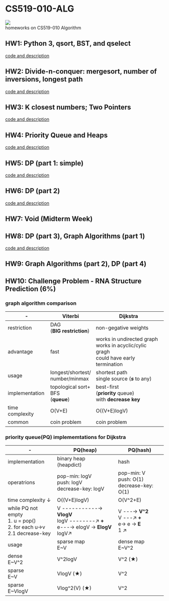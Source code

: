# CS519-010-ALG  
![](https://img.shields.io/badge/language-python-orange.svg)  
homeworks on CS519-010 Algorithm       
## HW1: Python 3, qsort, BST, and qselect 
[code and description](./hw1) 
## HW2: Divide-n-conquer: mergesort, number of inversions, longest path 
[code and description](./hw2)
## HW3: K closest numbers; Two Pointers 
[code and description](./hw3)
## HW4: Priority Queue and Heaps 
[code and description](./hw4)
## HW5: DP (part 1: simple) 
[code and description](./hw5)
## HW6: DP (part 2) 
[code and description](./hw6)
## HW7: Void (Midterm Week) 
## HW8: DP (part 3), Graph Algorithms (part 1) 
[code and description](./hw8)
## HW9: Graph Algorithms (part 2), DP (part 4)  
[^_^]:
    [code and description](./hw9)
## HW10: Challenge Problem - RNA Structure Prediction (6%)  
[^_^]:
    [code and description](./rna)

### graph algorithm comparison
-| Viterbi | Dijkstra
---|---|---|
restriction| DAG<br>(**BIG restriction**) | non-gegative weights
advantage| fast | works in undirected graph<br>works in acyclic/cylic gragh<br>could have early termination
usage| longest/shortest/<br>number/minmax | shortest path <br>single source (***s*** to any)|
implementation| topological sort+<br>BFS<br>(**queue**) | best-first<br>(**priority** queue) <br>with **decrease key**
time complexity | O(V+E) | O((V+E)logV)
common| coin problem | coin problem 


### priority queue(PQ) implememtations for Dijkstra
-| PQ(heap)| PQ(hash)
---|---|---
implementation| binary heap<br>(heapdict)|hash
operatrions|pop-min: logV<br>push: logV <br> decrease-key: logV | pop-min: V<br> push: O(1) <br> decrease-key: O(1)
time complexity ↓ |O((V+E)logV)| O(V^2+E)
while PQ not empty<br> 1. u = pop()<br> 2. for each u->v<br>2.1 decrease-key|V -----------→ **VlogV**<br>logV --------↗ **+**<br>e---→ elogV → **ElogV**<br>logV↗|V ---→ **V^2**<br>V ---↗ **+**<br>e→ e → **E**<br>1 ↗
usage|sparse map<br>E~V|dense map<br>E~V^2
dense<br>E~V^2|V^2logV|V^2 (★)
sparse<br>E~V|VlogV (★)|V^2
sparse<br>E~VlogV|Vlog^2(V) (★)|V^2
